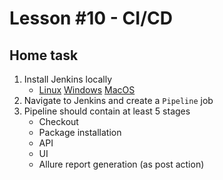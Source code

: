 # Lesson #10 - CI/CD

## Home task

1. Install Jenkins locally
    * [Linux](https://www.jenkins.io/doc/book/installing/linux/) [Windows](https://www.jenkins.io/doc/book/installing/windows/) [MacOS](https://www.jenkins.io/doc/book/installing/macos/)
2. Navigate to Jenkins and create a `Pipeline` job
3. Pipeline should contain at least 5 stages
    * Checkout
    * Package installation
    * API
    * UI
    * Allure report generation (as post action)

